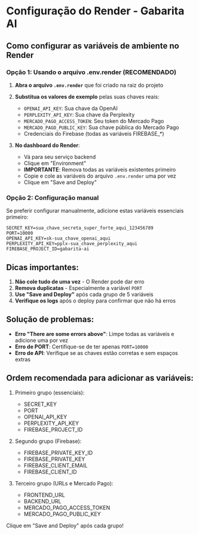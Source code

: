 # Configuração do Render - Gabarita AI

## Como configurar as variáveis de ambiente no Render

### Opção 1: Usando o arquivo .env.render (RECOMENDADO)

1. **Abra o arquivo `.env.render`** que foi criado na raiz do projeto
2. **Substitua os valores de exemplo** pelas suas chaves reais:
   - `OPENAI_API_KEY`: Sua chave da OpenAI
   - `PERPLEXITY_API_KEY`: Sua chave da Perplexity
   - `MERCADO_PAGO_ACCESS_TOKEN`: Seu token do Mercado Pago
   - `MERCADO_PAGO_PUBLIC_KEY`: Sua chave pública do Mercado Pago
   - Credenciais do Firebase (todas as variáveis FIREBASE_*)

3. **No dashboard do Render**:
   - Vá para seu serviço backend
   - Clique em "Environment"
   - **IMPORTANTE**: Remova todas as variáveis existentes primeiro
   - Copie e cole as variáveis do arquivo `.env.render` uma por vez
   - Clique em "Save and Deploy"

### Opção 2: Configuração manual

Se preferir configurar manualmente, adicione estas variáveis essenciais primeiro:

```
SECRET_KEY=sua_chave_secreta_super_forte_aqui_123456789
PORT=10000
OPENAI_API_KEY=sk-sua_chave_openai_aqui
PERPLEXITY_API_KEY=pplx-sua_chave_perplexity_aqui
FIREBASE_PROJECT_ID=gabarita-ai
```

## Dicas importantes:

1. **Não cole tudo de uma vez** - O Render pode dar erro
2. **Remova duplicatas** - Especialmente a variável `PORT`
3. **Use "Save and Deploy"** após cada grupo de 5 variáveis
4. **Verifique os logs** após o deploy para confirmar que não há erros

## Solução de problemas:

- **Erro "There are some errors above"**: Limpe todas as variáveis e adicione uma por vez
- **Erro de PORT**: Certifique-se de ter apenas `PORT=10000`
- **Erro de API**: Verifique se as chaves estão corretas e sem espaços extras

## Ordem recomendada para adicionar as variáveis:

1. Primeiro grupo (essenciais):
   - SECRET_KEY
   - PORT
   - OPENAI_API_KEY
   - PERPLEXITY_API_KEY
   - FIREBASE_PROJECT_ID

2. Segundo grupo (Firebase):
   - FIREBASE_PRIVATE_KEY_ID
   - FIREBASE_PRIVATE_KEY
   - FIREBASE_CLIENT_EMAIL
   - FIREBASE_CLIENT_ID

3. Terceiro grupo (URLs e Mercado Pago):
   - FRONTEND_URL
   - BACKEND_URL
   - MERCADO_PAGO_ACCESS_TOKEN
   - MERCADO_PAGO_PUBLIC_KEY

Clique em "Save and Deploy" após cada grupo!